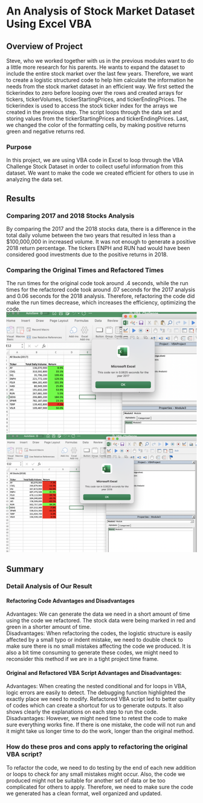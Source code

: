 # An Analysis of Stock Market Dataset Using Excel VBA

## Overview of Project
Steve, who we worked together with us in the previous modules want to do a little more research for his parents. He wants to expand the dataset to include the entire stock market over the last few years. Therefore, we want to create a logistic structured code to help him calculate the information he needs from the stock market dataset in an efficient way. We first setted the tickerindex to zero before looping over the rows and created arrays for tickers, tickerVolumes, tickerStartingPrices, and tickerEndingPrices. The tickerindex is used to access the stock ticker index for the arrays we created in the previous step. The script loops through the data set and storing values from the tickerStartingPrices and tickerEndingPrices. Last, we changed the color of the formatting cells, by making positive returns green and negative returns red. 
### Purpose
In this project, we are using VBA code in Excel to loop through the VBA Challenge Stock Dataset in order to collect useful information from this dataset. We want to make the code we created efficient for others to use in analyzing the data set. 
## Results
### Comparing 2017 and 2018 Stocks Analysis
By comparing the 2017 and the 2018 stocks data, there is a difference in the total daily volume between the two years that resulted in less than a $100,000,000 in increased volume. It was not enough to generate a positive 2018 return percentage. The tickers ENPH and RUN had would have been considered good investments due to the positive returns in 2018.
### Comparing the Original Times and Refactored Times 
The run times for the original code took around .4 seconds, while the run times for the refactored code took around .07 seconds for the 2017 analysis and 0.06 seconds for the 2018 analysis. Therefore, refactoring the code did make the run times decrease, which increases the efficiency, optimizing the code.
![This is an image](https://github.com/sherryli1116/ExcelVBA_Stock_Analysis/blob/main/resources/VBA_Challenge_2017.png)
![This is an image](https://github.com/sherryli1116/ExcelVBA_Stock_Analysis/blob/main/resources/VBA_Challenge_2018.png)
## Summary
### Detail Analysis of Our Result
#### Refactoring Code Advantages and Disadvantages
Advantages: We can generate the data we need in a short amount of time using the code we refactored. The stock data were being marked in red and green in a shorter amount of time.\
Disadvantages: When refactoring the codes, the logistic structure is easily affected by a small typo or indent mistake, we need to double check to make sure there is no small mistakes affecting the code we produced. It is also a bit time consuming to generate these codes, we might need to reconsider this method if we are in a tight project time frame.
#### Original and Refactored VBA Script Advantages and Disadvantages:
Advantages: When creating the nested conditional and for loops in VBA, logic errors are easily to detect. The debugging function highlighted the exactly place we need to modify. Refactored VBA script led to better quality of codes which can create a shortcut for us to generate outputs. It also shows clearly the explanations on each step to run the code.\
Disadvantages: However, we might need time to retest the code to make sure everything works fine. If there is one mistake, the code will not run and it might take us longer time to do the work, longer than the original method. 
### How do these pros and cons apply to refactoring the original VBA script?
To refactor the code, we need to do testing by the end of each new addition or loops to check for any small mistakes might occur. Also, the code we produced might not be suitable for another set of data or be too complicated for others to apply. Therefore, we need to make sure the code we generated has a clean format, well organized and updated.
